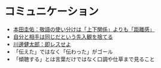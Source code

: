 # コミュニケーション

* [本田圭佑：敬語の使い分けは「上下関係」よりも「距離感」](https://toyokeizai.net/articles/-/640939?utm_source=feedly&utm_medium=http&utm_campaign=link_back)
* [自分と相手は同じだという先入観を捨てる](https://x.com/GOROman/status/1745630665167774076)
* [川邊健太郎：即レスせよ](https://x.com/dennotai/status/1833641257282998640)
* 「伝えた」ではなく「伝わった」がゴール
* 「傾聴する」とは言葉だけではなく口調や仕草まで見ること
